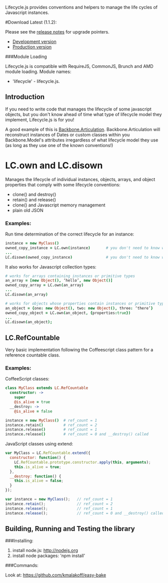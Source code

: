 Lifecycle.js provides conventions and helpers to manage the life cycles of Javascript instances.

#Download Latest (1.1.2):

Please see the [release notes](https://github.com/kmalakoff/lifecycle/blob/master/RELEASE_NOTES.md) for upgrade pointers.

* [Development version](https://raw.github.com/kmalakoff/lifecycle/1.0.4/lifecycle.js)
* [Production version](https://raw.github.com/kmalakoff/lifecycle/1.0.4/lifecycle.min.js)

###Module Loading

Lifecycle.js is compatible with RequireJS, CommonJS, Brunch and AMD module loading. Module names:

* 'lifecycle' - lifecycle.js.

Introduction
------------
If you need to write code that manages the lifecycle of some javascript objects, but you don't know ahead of time what type of lifecycle model they implement, Lifecycle.js is for you!

A good example of this is [Backbone.Articulation](https://github.com/kmalakoff/backbone-articulation). Backbone.Articulation will reconstruct instances of Dates or custom classes within you Backbone.Model's attributes irregardless of what lifecycle model they use (as long as they use one of the known conventions!)

# LC.own and LC.disown
Manages the lifecycle of individual instances, objects, arrays, and object properties that comply with some lifecycle conventions:

* clone() and destroy()
* retain() and release()
* clone() and Javascript memory management
* plain old JSON

### Examples:

Run time determination of the correct lifecycle for an instance:

```coffeescript
instance = new MyClass()
owned_copy_instance = LC.own(instance)       # you don't need to know whether MyClass needs to get cloned, retained, etc
...
LC.disown(owned_copy_instance)               # you don't need to know whether MyClass needs to get destroyed, released, etc
```

It also works for Javascript collection types:

```coffeescript
# works for arrays containing instances or primitive types
an_array = [new Object(), ‘hello’, new Object()]
owned_copy_array = LC.own(an_array)
...
LC.disown(an_array)

# works for objects whose properties contain instances or primitive types
an_object = {one: new Object(), two: new Object(), three: ‘there’}
owned_copy_object = LC.own(an_object, {properties:true})
...
LC.disown(an_object);
```

## LC.RefCountable
Very basic implementation following the Coffeescript class pattern for a reference countable class.

### Examples:

CoffeeScript classes:

```coffeescript
class MyClass extends LC.RefCountable
  constructor: ->
    super
    @is_alive = true
  __destroy: ->
    @is_alive = false

instance = new MyClass()  # ref_count = 1
instance.retain()         # ref_count = 2
instance.release()        # ref_count = 1
instance.release()        # ref_count = 0 and __destroy() called
```

JavaScript classes using extend:

```javascript
var MyClass = LC.RefCountable.extend({
  constructor: function() {
    LC.RefCountable.prototype.constructor.apply(this, arguments);
    this.is_alive = true;
  },
  __destroy: function() {
    this.is_alive = false;
  }
});

var instance = new MyClass();   // ref_count = 1
instance.retain();              // ref_count = 2
instance.release();             // ref_count = 1
instance.release();             // ref_count = 0 and __destroy() called
```

Building, Running and Testing the library
-----------------------

###Installing:

1. install node.js: http://nodejs.org
2. install node packages: 'npm install'

###Commands:

Look at: https://github.com/kmalakoff/easy-bake